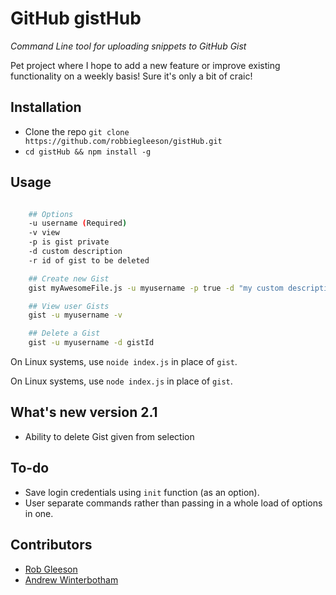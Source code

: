 # GitHub gistHub

*Command Line tool for uploading snippets to GitHub Gist*

Pet project where I hope to add a new feature or improve existing functionality on a weekly basis! Sure it's only a bit of craic!

## Installation
- Clone the repo `git clone https://github.com/robbiegleeson/gistHub.git`
- `cd gistHub && npm install -g`

## Usage



```bash

    ## Options
    -u username (Required)
    -v view
    -p is gist private
    -d custom description
    -r id of gist to be deleted

    ## Create new Gist
    gist myAwesomeFile.js -u myusername -p true -d "my custom description"

    ## View user Gists
    gist -u myusername -v

    ## Delete a Gist
    gist -u myusername -d gistId
```
On Linux systems, use `noide index.js` in place of `gist`.


On Linux systems, use `node index.js` in place of `gist`.


## What's new version 2.1
- Ability to delete Gist given from selection

## To-do
- Save login credentials using `init` function (as an option).
- User separate commands rather than passing in a whole load of options in one.

## Contributors
- [Rob Gleeson](https://github.com/robbiegleeson)
- [Andrew Winterbotham](https://github.com/xkal36)
